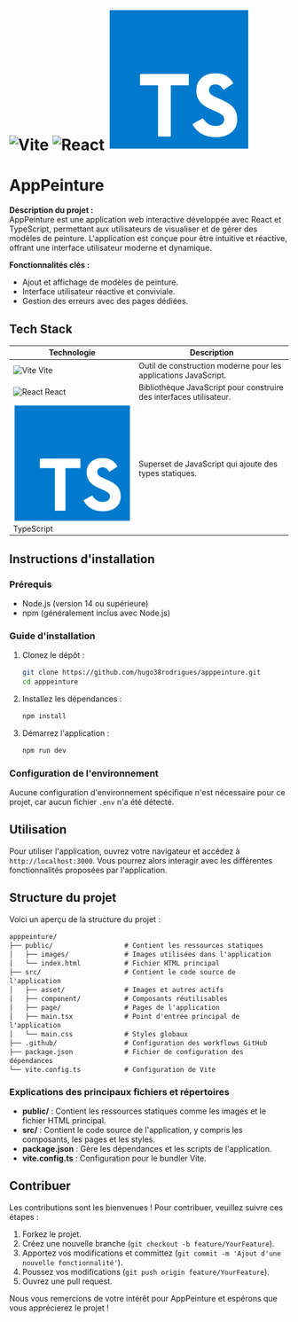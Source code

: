 # ![Vite](https://vitejs.dev/logo.svg) ![React](https://upload.wikimedia.org/wikipedia/commons/a/a7/React-icon.svg) ![TypeScript](https://raw.githubusercontent.com/devicons/devicon/master/icons/typescript/typescript-original.svg)

# AppPeinture

**Description du projet :**  
AppPeinture est une application web interactive développée avec React et TypeScript, permettant aux utilisateurs de visualiser et de gérer des modèles de peinture. L'application est conçue pour être intuitive et réactive, offrant une interface utilisateur moderne et dynamique.

**Fonctionnalités clés :**
- Ajout et affichage de modèles de peinture.
- Interface utilisateur réactive et conviviale.
- Gestion des erreurs avec des pages dédiées.

## Tech Stack

| Technologie   | Description                      |
|---------------|----------------------------------|
| ![Vite](https://vitejs.dev/logo.svg) Vite          | Outil de construction moderne pour les applications JavaScript. |
| ![React](https://upload.wikimedia.org/wikipedia/commons/a/a7/React-icon.svg) React        | Bibliothèque JavaScript pour construire des interfaces utilisateur. |
| ![TypeScript](https://raw.githubusercontent.com/devicons/devicon/master/icons/typescript/typescript-original.svg) TypeScript | Superset de JavaScript qui ajoute des types statiques. |

## Instructions d'installation

### Prérequis
- Node.js (version 14 ou supérieure)
- npm (généralement inclus avec Node.js)

### Guide d'installation
1. Clonez le dépôt :
   ```bash
   git clone https://github.com/hugo38rodrigues/apppeinture.git
   cd apppeinture
   ```

2. Installez les dépendances :
   ```bash
   npm install
   ```

3. Démarrez l'application :
   ```bash
   npm run dev
   ```

### Configuration de l'environnement
Aucune configuration d'environnement spécifique n'est nécessaire pour ce projet, car aucun fichier `.env` n'a été détecté.

## Utilisation

Pour utiliser l'application, ouvrez votre navigateur et accédez à `http://localhost:3000`. Vous pourrez alors interagir avec les différentes fonctionnalités proposées par l'application.

## Structure du projet

Voici un aperçu de la structure du projet :

```
apppeinture/
├── public/                  # Contient les ressources statiques
│   ├── images/              # Images utilisées dans l'application
│   └── index.html           # Fichier HTML principal
├── src/                     # Contient le code source de l'application
│   ├── asset/               # Images et autres actifs
│   ├── component/           # Composants réutilisables
│   ├── page/                # Pages de l'application
│   ├── main.tsx             # Point d'entrée principal de l'application
│   └── main.css             # Styles globaux
├── .github/                 # Configuration des workflows GitHub
├── package.json             # Fichier de configuration des dépendances
└── vite.config.ts           # Configuration de Vite
```

### Explications des principaux fichiers et répertoires

- **public/** : Contient les ressources statiques comme les images et le fichier HTML principal.
- **src/** : Contient le code source de l'application, y compris les composants, les pages et les styles.
- **package.json** : Gère les dépendances et les scripts de l'application.
- **vite.config.ts** : Configuration pour le bundler Vite.

## Contribuer

Les contributions sont les bienvenues ! Pour contribuer, veuillez suivre ces étapes :
1. Forkez le projet.
2. Créez une nouvelle branche (`git checkout -b feature/YourFeature`).
3. Apportez vos modifications et committez (`git commit -m 'Ajout d'une nouvelle fonctionnalité'`).
4. Poussez vos modifications (`git push origin feature/YourFeature`).
5. Ouvrez une pull request.

Nous vous remercions de votre intérêt pour AppPeinture et espérons que vous apprécierez le projet !
